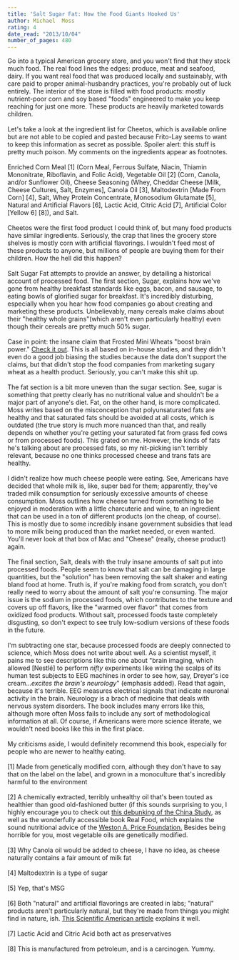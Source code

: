 ```yaml
---
title: 'Salt Sugar Fat: How the Food Giants Hooked Us'
author: Michael  Moss
rating: 4
date_read: "2013/10/04"
number_of_pages: 480
---
```


Go into a typical American grocery store, and you won't find that they stock much food. The real food lines the edges: produce, meat and seafood, dairy. If you want real food that was produced locally and sustainably, with care paid to proper animal-husbandry practices, you're probably out of luck entirely. The interior of the store is filled with food products: mostly nutrient-poor corn and soy based "foods" engineered to make you keep reaching for just one more. These products are heavily marketed towards children.<br/><br/>Let's take a look at the ingredient list for Cheetos, which is available online but are not able to be copied and pasted because Frito-Lay seems to want to keep this information as secret as possible. Spoiler alert: this stuff is pretty much poison. My comments on the ingredients appear as footnotes.<br/><br/>Enriched Corn Meal [1] (Corn Meal, Ferrous Sulfate, Niacin, Thiamin Mononitrate, Riboflavin, and Folic Acid), Vegetable Oil [2] (Corn, Canola, and/or Sunflower Oil), Cheese Seasoning (Whey, Cheddar Cheese [Milk, Cheese Cultures, Salt, Enzymes], Canola Oil [3], Maltodextrin [Made From Corn] [4], Salt, Whey Protein Concentrate, Monosodium Glutamate [5], Natural and Artificial Flavors [6], Lactic Acid, Citric Acid [7], Artificial Color [Yellow 6] [8]), and Salt.<br/><br/>Cheetos were the first food product I could think of, but many food products have similar ingredients. Seriously, the crap that lines the grocery store shelves is mostly corn with artificial flavorings. I wouldn't feed most of these products to anyone, but millions of people are buying them for their children. How the hell did this happen?<br/><br/>Salt Sugar Fat attempts to provide an answer, by detailing a historical account of processed food. The first section, Sugar, explains how we've gone from healthy breakfast standards like eggs, bacon, and sausage, to eating bowls of glorified sugar for breakfast. It's incredibly disturbing, especially when you hear how food companies go about creating and marketing these products. Unbelievably, many cereals make claims about their "healthy whole grains"(which aren't even particularly healthy) even though their cereals are pretty much 50% sugar.<br/><br/>Case in point: the insane claim that Frosted Mini Wheats "boost brain power." <a href="http://www.npr.org/blogs/thesalt/2013/05/30/187330235/no-frosted-mini-wheats-don-t-make-your-kids-smarter">Check it out</a>. This is all based on in-house studies, and they didn't even do a good job biasing the studies because the data don't support the claims, but that didn't stop the food companies from marketing sugary wheat as a health product. Seriously, you can't make this shit up.<br/><br/>The fat section is a bit more uneven than the sugar section. See, sugar is something that pretty clearly has no nutritional value and shouldn't be a major part of anyone's diet. Fat, on the other hand, is more complicated. Moss writes based on the misconception that polyunsaturated fats are healthy and that saturated fats should be avoided at all costs, which is outdated (the true story is much more nuanced than that, and really depends on whether you're getting your saturated fat from grass fed cows or from processed foods). This grated on me. However, the kinds of fats he's talking about are processed fats, so my nit-picking isn't terribly relevant, because no one thinks processed cheese and trans fats are healthy.<br/><br/>I didn't realize how much cheese people were eating. See, Americans have decided that whole milk is, like, super bad for them; apparently, they've traded milk consumption for seriously excessive amounts of cheese consumption. Moss outlines how cheese turned from something to be enjoyed in moderation with a little charcuterie and wine, to an ingredient that can be used in a ton of different products (on the cheap, of course). This is mostly due to some incredibly insane government subsidies that lead to more milk being produced than the market needed, or even wanted. You'll never look at that box of Mac and "Cheese" (really, cheese product) again. <br/><br/>The final section, Salt, deals with the truly insane amounts of salt put into processed foods. People seem to know that salt can be damaging in large quantities, but the "solution" has been removing the salt shaker and eating bland food at home. Truth is, if you're making food from scratch, you don't really need to worry about the amount of salt you're consuming. The major issue is the sodium in processed foods, which contributes to the texture and covers up off flavors, like the "warmed over flavor" that comes from oxidized food products. Without salt, processed foods taste completely disgusting, so don't expect to see truly low-sodium versions of these foods in the future. <br/><br/>I'm subtracting one star, because processed foods are deeply connected to science, which Moss does not write about well. As a scientist myself, it pains me to see descriptions like this one about "brain imaging, which allowed [Nestlé] to perform <i>nifty</i> experiments like wiring the scalps of its human test subjects to EEG machines in order to see how, say, Dreyer's ice cream…<i>excites the brain's neurology</i>" (emphasis added). Read that again, because it's terrible. EEG measures electrical signals that indicate neuronal activity in the brain. Neurology is a brach of medicine that deals with nervous system disorders. The book includes many errors like this, although more often Moss fails to include any sort of methodological information at all. Of course, if Americans were more science literate, we wouldn't need books like this in the first place.<br/><br/>My criticisms aside, I would definitely recommend this book, especially for people who are newer to healthy eating. <br/><br/>[1] Made from genetically modified corn, although they don't have to say that on the label on the label, and grown in a monoculture that's incredibly harmful to the environment<br/><br/>[2] A chemically extracted, terribly unhealthy oil that's been touted as healthier than good old-fashioned butter (if this sounds surprising to you, I highly encourage you to check out <a href="http://rawfoodsos.com/2010/07/07/the-china-study-fact-or-fallac/">this debunking of the China Study</a>, as well as the wonderfully accessible book Real Food, which explains the sound nutritional advice of the <a href="http://www.westonaprice.org">Weston A. Price Foundation.</a> Besides being horrible for you, most vegetable oils are genetically modified.<br/><br/>[3] Why Canola oil would be added to cheese, I have no idea, as cheese naturally contains a fair amount of milk fat<br/><br/>[4] Maltodextrin is a type of sugar<br/><br/>[5] Yep, that's MSG<br/><br/>[6] Both "natural" and artificial flavorings are created in labs; "natural" products aren't particularly natural, but they're made from things you might find in nature, ish. <a href="http://www.scientificamerican.com/article.cfm?id=what-is-the-difference-be-2002-07-29">This Scientific American article</a> explains it well.<br/><br/>[7] Lactic Acid and Citric Acid both act as preservatives<br/><br/>[8] This is manufactured from petroleum, and is a carcinogen. Yummy.